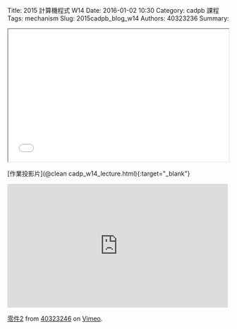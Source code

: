 Title: 2015 計算機程式 W14
Date: 2016-01-02 10:30
Category: cadpb 課程
Tags: mechanism
Slug: 2015cadpb_blog_w14
Authors: 40323236
Summary: 


<iframe src="cadp_w14_lecture.html" width="500" height="300"></iframe>

[作業投影片](@clean cadp_w14_lecture.html){:target="_blank"}



<iframe src="https://player.vimeo.com/video/150234360" width="500" height="280" frameborder="0" webkitallowfullscreen mozallowfullscreen allowfullscreen></iframe> <p><a href="https://vimeo.com/150234360">零件2</a> from <a href="https://vimeo.com/user47236406">40323246</a> on <a href="https://vimeo.com">Vimeo</a>.</p>
